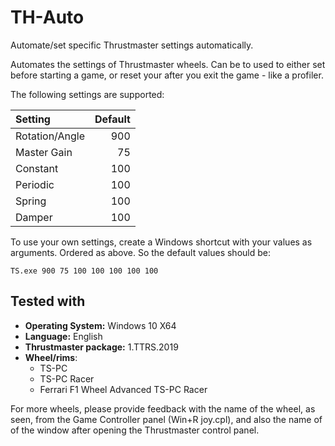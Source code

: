 # TH-Auto
Automate/set specific Thrustmaster settings automatically.

Automates the settings of Thrustmaster wheels. Can be to used to either set before starting
a game, or reset your after you exit the game - like a profiler.

The following settings are supported:

| Setting         | Default |
|:----------------|--------:|
| Rotation/Angle  |    900  |
| Master Gain     |     75  |
| Constant        |    100  |
| Periodic        |    100  |
| Spring          |    100  | 
| Damper          |    100  |

To use your own settings, create a Windows shortcut with your values as arguments. Ordered as above. So the
default values should be:

`TS.exe 900 75 100 100 100 100 100`

## Tested with

* **Operating System:** Windows 10 X64
* **Language:** English
* **Thrustmaster package:** 1.TTRS.2019
* **Wheel/rims**:
  * TS-PC
  * TS-PC Racer
  * Ferrari F1 Wheel Advanced TS-PC Racer

For more wheels, please provide feedback with the name of the wheel, as seen, from the Game Controller panel (Win+R joy.cpl),
and also the name of of the window after opening the Thrustmaster control panel.
